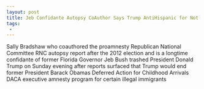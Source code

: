 ```yaml
---
layout: post
title: Jeb Confidante Autopsy CoAuthor Says Trump AntiHispanic for Not Defending DACA
tags:
 -
---
```

Sally Bradshaw who coauthored the proamnesty Republican National Committee RNC autopsy report after the 2012 election and is a longtime confidante of former Florida Governor Jeb Bush trashed President Donald Trump on Sunday evening after reports surfaced that Trump would end former President Barack Obamas Deferred Action for Childhood Arrivals DACA executive amnesty program for certain illegal immigrants
